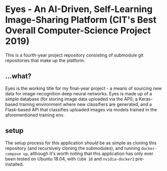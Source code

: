 # Eyes - An AI-Driven, Self-Learning Image-Sharing Platform (CIT's Best Overall Computer-Science Project 2019)
This is a fourth-year project repository consisting of submodule git repositories that make up the platform.


## ...what?
Eyes is the working title for my final-year project - a means of sourcing new data for image-recognition deep neural networks.
Eyes is made up of a simple database (for storing image data uploaded via the API), a Keras-based training environment where new classifiers are generated, and a Flask-based API that classifies uploaded images via models trained in the aforementioned training env.

## setup
The setup process for this application *should* be as simple as cloning this repository (and recursively cloning the submodules), and running `docker-compose up`, although it's worth noting that this application has only ever been tested on Ubuntu 18.04, with `CUDA 10` and `nvidia-docker2` pre-installed.
